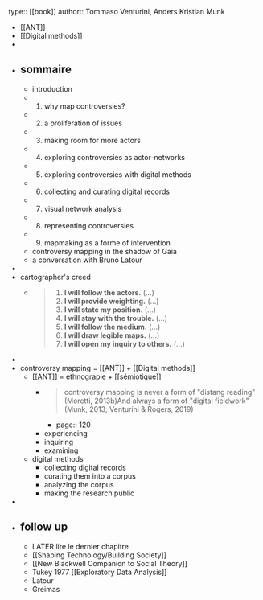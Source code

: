 type:: [[book]]
author:: Tommaso Venturini, Anders Kristian Munk

- [[ANT]]
- [[Digital methods]]
-
- ## sommaire
	- introduction
	- 1. why map controversies?
	- 2. a proliferation of issues
	- 3. making room for more actors
	- 4. exploring controversies as actor-networks
	- 5. exploring controversies with digital methods
	- 6. collecting and curating digital records
	- 7. visual network analysis
	- 8. representing controversies
	- 9. mapmaking as a forme of intervention
	- controversy mapping in the shadow of Gaia
	- a conversation with Bruno Latour
-
- cartographer's creed
	- > 1. **I will follow the actors.** (...)
	  > 2. **I will provide weighting.** (...)
	  > 3. **I will state my position.** (...)
	  > 4. **I will stay with the trouble.** (...)
	  > 5. **I will follow the medium.** (...)
	  > 6. **I will draw legible maps.** (...)
	  > 7. **I will open my inquiry to others.** (...)
-
- controversy mapping = [[ANT]] + [[Digital methods]]
	- [[ANT]] = ethnograpie + [[sémiotique]]
		- > controversy mapping is never a form of "distang reading" (Moretti, 2013b)And always a form of "digital fieldwork" (Munk, 2013; Venturini & Rogers, 2019)
			- page:: 120
		- experiencing
		- inquiring
		- examining
	- digital methods
		- collecting digital records
		- curating them into a corpus
		- analyzing the corpus
		- making the research public
-
- ## follow up
	- LATER lire le dernier chapitre
	- [[Shaping Technology/Building Society]]
	- [[New Blackwell Companion to Social Theory]]
	- Tukey 1977 [[Exploratory Data Analysis]]
	- Latour
	- Greimas